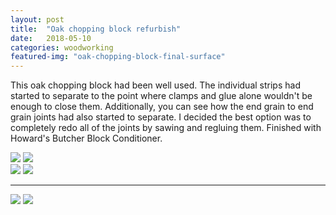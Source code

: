 ```yaml
---
layout: post
title:  "Oak chopping block refurbish"
date:   2018-05-10
categories: woodworking
featured-img: "oak-chopping-block-final-surface"
---
```

This oak chopping block had been well used. The individual strips had started to separate to the point where clamps and glue alone wouldn't be enough to close them. Additionally, you can see how the end grain to end grain joints had also started to separate. I decided the best option was to completely redo all of the joints by sawing and regluing them. Finished with Howard's Butcher Block Conditioner.

<div class="row">
<div class="column">
<img src="https://lh3.googleusercontent.com/NrWa9gVySYrEn0o5irG52FJQzq5bVrHTPpQRi79kXuA6bTYBgTgv-smu6bhhxBhscO2cbOIra3Q5MDCli76YUZJWIojJ4ZtmcvghYbiraXLJlRIIBOfAH5OrJGrQmKCAWEPdoMpTjc3nI1x7pco0Ibu2qijGMB1Zf6khNWje3qM81Yo6mpsZ6kya5WO0oN0xLr8nOrRmEMUEZk9d5dIwOQNr0-yisUaxfVFIMAD4J7E1SLYOeieMqsPwuc85PWb4bORDJD3KBwH4bb73h59U_fNHCY8kw_vVX41pk86auhAj1dCh__m9HdLGgSf5YyIReeu56dAQNl4rjgvaiSfLzYQB_jTc6yOW7t5ta1QkKLyNFyOkTHJr1bYuHNOqwSFBImeHV9k_4MSF-P3DMvgG76SfiY7mxVN1iE9hHLohnYngm_DT2koE0G3oR1M2HKZOm6QS344M_g5gmUPMG5jUqnKlaBDFMHTV7Rw252yHqIAgnF7HKw2CQr8dUH9dA1et3PKfNBV3n6906rMU1EELt9CRlN5csQ0TLXC48_ihCKRy224r9X3NctZnD_lQ17lxOJiI1SHOPY3JcFtlbSWTkpR9MZKlbFb1wu5P2bOEJagwuRPHdDBb81ot9mn6LMD16BwAidvUEImB916qz1LViTDOJv2UFoP1=w584-h779-no">

<img src="https://lh3.googleusercontent.com/TqwrPc3w_pFy_yZ0sTCLCVFsWLhncpZUr5r-s1zo6UbNuEtF7P5oo8iAIaYyQQooHnZGs7KE-w7lqnsI6VJ5AnAw05V988tJhRTtEKu5nKLy98GsxvRLODTSYPYIV9gDuO5oyiMjNdu3Jp_oHkjrHsGbkzKdhE_PSvqGgcYh9mlbkZj-9XD7yQbG9aa_Nh54HTmkVIorCLh7LnksV249fxqePT9mmhIarpokyslrtpf-w2chUoJUaMsUDrNjor0j00kdUuiKQjRuReSFujgVDENg4_5PvULwpOzxRkPi0nLtXbWCz5RJXn8fRApn7VjafqVqucIIsFZkirIqt_0iI7sLL2ziA8kx3LO6aogCZZ-guHisvMagf_et4IMdHV3Rlxbj7-vmLxj-cCS9FhWegaX9xT4aHmA8xURbzK9PG7RalppNCfL8JiqPcpiaoY276bC6kfIf4etLbnxsKxkFv9RCDurH4T_TWsuw84iWnGDFa8lfvD1SuEnU--66v1I82ZIgu31XiP9tRzJfTpKgCCnQJAIIDS1TKzeNg_VFw8qO0uX8qHaWMW8ZiEYJ6-4sz75Vs8ER37TwVPgZIv1h_l5N6f8lYcaz3EZOfN5xxl5aQLkOILvy7QednILyZq1IaoZjU7e5Ql3hsAMpML_zHWNM_zJSf_Iz=w704-h938-no">
</div>

<div class="column">
<img src="https://lh3.googleusercontent.com/to76NPJs_JYztfDKOvbBBtcffiBGc9YQiUX_oLaRvltKYr4ulpFhVi7S4B9hJRUwvhpg3EQNdW2N45tWi1UgTawgMItTXanLCnJPj4WF_8LVwhbaQr-8e5a2zsc-mBwXh-rB3BCncHzOiMoVU6nUCAoHV81LwGtUzyMWzU4qqvhyhGcnaC-r1TjErV9g3BKUCu0IoITdvmMaMEVgh-AfjU-cmSkHEHez4DhlPbjyyyV4Oc-M6-YT97GLiv80Xk076gVRzF02ERZ4SASw6m8Oc9D4Sp6d_T-RhF0ZxEH15q6uvKxQkFrygEgAyMVwxanZs1WxZtRUh5SXo1Vg9Afnl3tft_9oU_PdkAgkJvXHYBE0Z9KQqZpefY3vSp-GSl_CbSGmXoTH9tdvShXNO-3mHoc7oLC2Oil-7CsFSUr_Ox7WWd0i5sBM9CWYB3_uj_N-SMGJxKRRNGWBzu_UK_J79GNkPsQCmku9emnlu7MLnUhZpyjIMzqH9xF_26x9jOoHv9dCKKaO3Zyiqx94-ytpRLLqjVFzOMCxFEhYA282FfUBiYZMYF77NmQrdwVEtytNgRXF6m0W1qYc7zNNpakuK5Z4yTRzi3YRYcH21mNQ0IZ40bRsqI11dc532B0MCeie9cVHeVek2lAimiCx4lP-LbrgZIdl_p1A=w584-h438-no">

<img src="https://lh3.googleusercontent.com/UAL6Ojxkz4jKgGYeyFAHh-0Kg4eJcxCvoxiCjwbuQso_cKfkv_oX0C8Ui8Zy3hUX5sN9KwHx0YNIWavCMB4dNicanVSTZ369I5kW39Ht3IZ_0mtx5pE9lJlq9m94NyLmxQ60UYsT1QVsBCzihIza09FHZ8chgj3Ew9vY7qrVwOTbDJafBBt2mZ6EooOwAVmcjfOLiS6oQrrZTbJg4DMDqDzRzY1TIGu1nqtrsbEGBkxKesEL70918UTCwKzHYzywCfFz57g5azpFhG7AkIcIRAxTZkkjvivHFC1U4TcIVHYJlKmMeQe3Hbc2mulVgVuVDu5k4BHYLzVTSbuoUK9l2BkLrV0g7S_YY0MZxUKEScEYAHjAhTd30IIbSs_wW-5GZgXEWTtOqn3nGtLek4QjLV-wbMoKZLa1YQo1ih7WdOQlVMUgxnDJydL9jo9L7_0N-QtjRaj4Pr3CppSF2htUukbWVoIr1VzOtjCS13Q2eYnJfbTF7nGc5CCZmBh2pxsx5j1Bp6NWIaSsk1Jxe3F9Ns2t7bfNZJzosjSvlXXKwBJ1WaCoUjLyX7aG1ivgERd4ZHqd5K_Sm85xyBsVa4PwAPAGSfpWjhnRzjLRPxyhF-YztmVJO2ml0OZi1JR-3QXMiAezCAX-wfDzKTOJxqmvI45-2A87zIXt=w704-h938-no"/>
</div>
</div>

<hr />

<img src="https://lh3.googleusercontent.com/SIYvetJzfOoDf3ezDjhC6jn1Ch6DoJQvjMxkMNHcLoUT7p3ZcwICOJqQggJFGgR7VW7PJFVA8_L1TqH6ZXaxp99ibwVYYBU5lgIgkxsm7m4hXGS3ehKIxyjQ7nqq7VKfOT0dR0zdeYJqcCR3pZAomD43ivDRG42nAcOHuEcdHzZf1eyLqL8k9KF0s7ZQWKqDfp4SEGjdWUuXrJfnmGHJXe3qwn47nGVep34_VpKgiBpc0o2-uZ7u9k57302myFkrjetPH2GQy0z-kMVmNQCYbzYh0DR4LsbV8WoOMamw4uMpoVbm8PtiHvxYzFysDxKsz90dWl-R-QmKYXkNXo2KQ6tRBSJ4UKydwG4eCcxW1qhbrmpxrCEB6TCm9_91oYNI3UqJCXh9w_w3HS_4ox0B5tFi9ee4aKyta4HCOiEVX5tJ2HUbzB4M2FmkelVYzFSh64-wZSRBE8-XE6lGP9DDqOhSFnMzEhRz3pN81FlHdmqfWmPM0v-3YLtkO2y7NhgIizA5FCqUPhIHWhoDrpRCXZTFfkFMN_ZTN59CnSC3N4cxYETjYWVhiXF7KcWarM6sRCH3IWqd7pJtxvXROUp-myZIU64x_bgB2Bi6sT4Zpc0I-DqYyQgmNJiKmIoBhi6RY_FTegt-OMjImO0ugk4NNteGdCtayA_O=w944-h630-no"/>

<img src="https://lh3.googleusercontent.com/GO8yP94HB4fc58OlBghrs0RS_xrmm-OtOl26xjwN7IW3X5SDwKIEvCT_YJkjalDUzxWKhvD4lyIH9TyUwNLVysGmvjMkXiOxxYorBFZGw3zpLNSl_fr7oek0GYen-yu_O5QthpeNEqickGX_g_TpX2QEq0X0xRdGTOGWp00YdBOsVe79V6qbkD27R3qlGhF_bQrYdRPeM8k1KCNrGpJ-y7wXvol_zGfPq876u7hXp-KpI4SblJpzazDcSMtrXeKIoPGeaNxxlsTY4shvP0gRIAX4_zUTtCfIpSe2M_kTmy3aGBQ5SwEDK0uoJ3j7TYsCsWO5K6syz2ENG4xA09Rwf4JAIvOUfg13vX5v1MMDbwEMWUpgHPENUtQkk5kIsP_FwknAc8I_gPFhqNZfIwloiaXysNs99TG78YdbnT5cYu0MC45iWW2_pc161nmfgayfmmKGNfsCFHG8HO6GBMezG9QOaWoczsa7l6UIlNmgpE8gCzs1QaI_7OYXPQnAQ1j9NgJgOdN6DfnatcLSkoijOAVZpt51OeDOtKHOWw4buJIBcOR-0S7xU4ZvWZvPpSpLjDgOeF4P_AUchAWYHwq09k0VA2-UcSbfVL-ND25ck8r8NHFc-9lld8YFoB34KkyinGmxGuGvc5kreph1jafN95F_URZY2rIa=w944-h630-no"/>